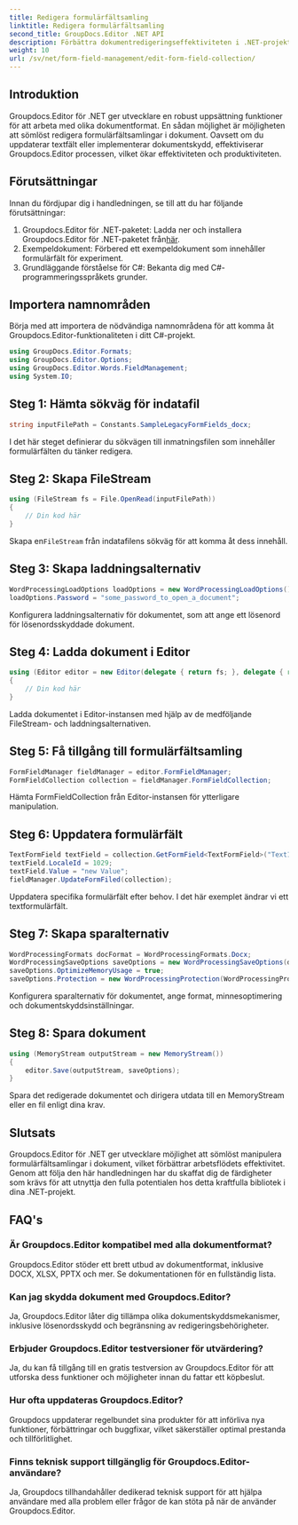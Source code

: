 ```yaml
---
title: Redigera formulärfältsamling
linktitle: Redigera formulärfältsamling
second_title: GroupDocs.Editor .NET API
description: Förbättra dokumentredigeringseffektiviteten i .NET-projekt med Groupdocs.Editor. Ändra formulärfältsamlingar sömlöst.
weight: 10
url: /sv/net/form-field-management/edit-form-field-collection/
---
```

## Introduktion
Groupdocs.Editor för .NET ger utvecklare en robust uppsättning funktioner för att arbeta med olika dokumentformat. En sådan möjlighet är möjligheten att sömlöst redigera formulärfältsamlingar i dokument. Oavsett om du uppdaterar textfält eller implementerar dokumentskydd, effektiviserar Groupdocs.Editor processen, vilket ökar effektiviteten och produktiviteten.
## Förutsättningar
Innan du fördjupar dig i handledningen, se till att du har följande förutsättningar:
1.  Groupdocs.Editor för .NET-paketet: Ladda ner och installera Groupdocs.Editor för .NET-paketet från[här](https://releases.groupdocs.com/editor/net/).
2. Exempeldokument: Förbered ett exempeldokument som innehåller formulärfält för experiment.
3. Grundläggande förståelse för C#: Bekanta dig med C#-programmeringsspråkets grunder.

## Importera namnområden
Börja med att importera de nödvändiga namnområdena för att komma åt Groupdocs.Editor-funktionaliteten i ditt C#-projekt.
```csharp
using GroupDocs.Editor.Formats;
using GroupDocs.Editor.Options;
using GroupDocs.Editor.Words.FieldManagement;
using System.IO;
```
## Steg 1: Hämta sökväg för indatafil
```csharp
string inputFilePath = Constants.SampleLegacyFormFields_docx;
```
I det här steget definierar du sökvägen till inmatningsfilen som innehåller formulärfälten du tänker redigera.
## Steg 2: Skapa FileStream
```csharp
using (FileStream fs = File.OpenRead(inputFilePath))
{
    // Din kod här
}
```
 Skapa en`FileStream` från indatafilens sökväg för att komma åt dess innehåll.
## Steg 3: Skapa laddningsalternativ
```csharp
WordProcessingLoadOptions loadOptions = new WordProcessingLoadOptions();
loadOptions.Password = "some_password_to_open_a_document";
```
Konfigurera laddningsalternativ för dokumentet, som att ange ett lösenord för lösenordsskyddade dokument.
## Steg 4: Ladda dokument i Editor
```csharp
using (Editor editor = new Editor(delegate { return fs; }, delegate { return loadOptions; }))
{
    // Din kod här
}
```
Ladda dokumentet i Editor-instansen med hjälp av de medföljande FileStream- och laddningsalternativen.
## Steg 5: Få tillgång till formulärfältsamling
```csharp
FormFieldManager fieldManager = editor.FormFieldManager;
FormFieldCollection collection = fieldManager.FormFieldCollection;
```
Hämta FormFieldCollection från Editor-instansen för ytterligare manipulation.
## Steg 6: Uppdatera formulärfält
```csharp
TextFormField textField = collection.GetFormField<TextFormField>("Text1");
textField.LocaleId = 1029;
textField.Value = "new Value";
fieldManager.UpdateFormFiled(collection);
```
Uppdatera specifika formulärfält efter behov. I det här exemplet ändrar vi ett textformulärfält.
## Steg 7: Skapa sparalternativ
```csharp
WordProcessingFormats docFormat = WordProcessingFormats.Docx;
WordProcessingSaveOptions saveOptions = new WordProcessingSaveOptions(docFormat);
saveOptions.OptimizeMemoryUsage = true;
saveOptions.Protection = new WordProcessingProtection(WordProcessingProtectionType.AllowOnlyFormFields, "write_password");
```
Konfigurera sparalternativ för dokumentet, ange format, minnesoptimering och dokumentskyddsinställningar.
## Steg 8: Spara dokument
```csharp
using (MemoryStream outputStream = new MemoryStream())
{
    editor.Save(outputStream, saveOptions);
}
```
Spara det redigerade dokumentet och dirigera utdata till en MemoryStream eller en fil enligt dina krav.

## Slutsats
Groupdocs.Editor för .NET ger utvecklare möjlighet att sömlöst manipulera formulärfältsamlingar i dokument, vilket förbättrar arbetsflödets effektivitet. Genom att följa den här handledningen har du skaffat dig de färdigheter som krävs för att utnyttja den fulla potentialen hos detta kraftfulla bibliotek i dina .NET-projekt.

## FAQ's
### Är Groupdocs.Editor kompatibel med alla dokumentformat?
Groupdocs.Editor stöder ett brett utbud av dokumentformat, inklusive DOCX, XLSX, PPTX och mer. Se dokumentationen för en fullständig lista.
### Kan jag skydda dokument med Groupdocs.Editor?
Ja, Groupdocs.Editor låter dig tillämpa olika dokumentskyddsmekanismer, inklusive lösenordsskydd och begränsning av redigeringsbehörigheter.
### Erbjuder Groupdocs.Editor testversioner för utvärdering?
Ja, du kan få tillgång till en gratis testversion av Groupdocs.Editor för att utforska dess funktioner och möjligheter innan du fattar ett köpbeslut.
### Hur ofta uppdateras Groupdocs.Editor?
Groupdocs uppdaterar regelbundet sina produkter för att införliva nya funktioner, förbättringar och buggfixar, vilket säkerställer optimal prestanda och tillförlitlighet.
### Finns teknisk support tillgänglig för Groupdocs.Editor-användare?
Ja, Groupdocs tillhandahåller dedikerad teknisk support för att hjälpa användare med alla problem eller frågor de kan stöta på när de använder Groupdocs.Editor.